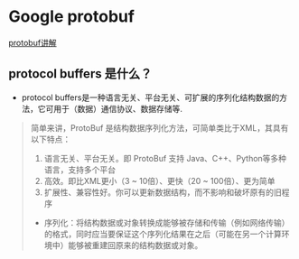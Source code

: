 # Google protobuf
[protobuf讲解](https://www.jianshu.com/p/a24c88c0526a)

## protocol buffers 是什么？
* protocol buffers是一种语言无关、平台无关、可扩展的序列化结构数据的方法，它可用于（数据）通信协议、数据存储等. 
> 简单来讲，ProtoBuf 是结构数据序列化方法，可简单类比于XML，其具有以下特点：
> 1. 语言无关、平台无关。即 ProtoBuf 支持 Java、C++、Python等多种语言，支持多个平台
> 2. 高效。即比XML更小（3 ~ 10倍）、更快（20 ~ 100倍）、更为简单
> 3. 扩展性、兼容性好。你可以更新数据结构，而不影响和破坏原有的旧程序
> * 序列化：将结构数据或对象转换成能够被存储和传输（例如网络传输）的格式，同时应当要保证这个序列化结果在之后（可能在另一个计算环境中）能够被重建回原来的结构数据或对象。

